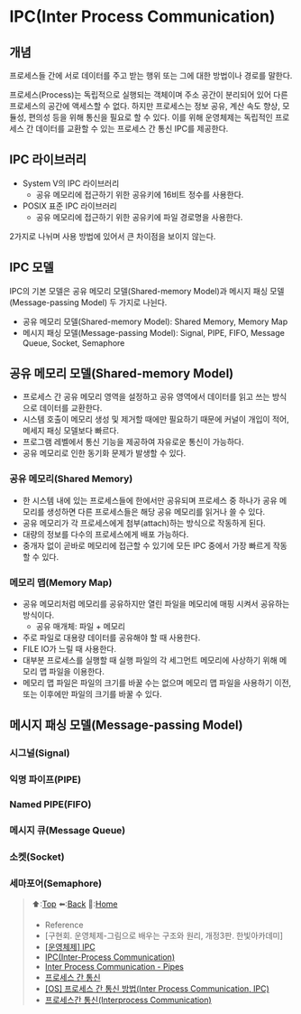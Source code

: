 # IPC(Inter Process Communication)
## 개념
프로세스들 간에 서로 데이터를 주고 받는 행위 또는 그에 대한 방법이나 경로를 말한다.

프로세스(Process)는 독립적으로 실행되는 객체이며 주소 공간이 분리되어 있어 다른 프로세스의 공간에 액세스할 수 없다. 하지만 프로세스는 정보 공유, 계산 속도 향상, 모듈성, 편의성 등을 위해 통신을 필요로 할 수 있다. 
이를 위해 운영체제는 독립적인 프로세스 간 데이터를 교환할 수 있는 프로세스 간 통신 IPC를 제공한다. 

## IPC 라이브러리 
- System V의 IPC 라이브러리
  - 공유 메모리에 접근하기 위한 공유키에 16비트 정수를 사용한다.
- POSIX 표준 IPC 라이브러리
  - 공유 메모리에 접근하기 위한 공유키에 파일 경로명을 사용한다.

2가지로 나뉘며 사용 방법에 있어서 큰 차이점을 보이지 않는다. 

## IPC 모델
IPC의 기본 모델은 공유 메모리 모델(Shared-memory Model)과 메시지 패싱 모델(Message-passing Model) 두 가지로 나뉜다. 
- 공유 메모리 모델(Shared-memory Model): Shared Memory, Memory Map
- 메시지 패싱 모델(Message-passing Model): Signal, PIPE, FIFO, Message Queue, Socket, Semaphore

## 공유 메모리 모델(Shared-memory Model)
- 프로세스 간 공유 메모리 영역을 설정하고 공유 영역에서 데이터를 읽고 쓰는 방식으로 데이터를 교환한다.
- 시스템 호출이 메모리 생성 및 제거할 때에만 필요하기 때문에 커널이 개입이 적어, 메세지 패싱 모델보다 빠르다.
- 프로그램 레벨에서 통신 기능을 제공하여 자유로운 통신이 가능하다.
- 공유 메모리로 인한 동기화 문제가 발생할 수 있다. 

### 공유 메모리(Shared Memory)
- 한 시스템 내에 있는 프로세스들에 한에서만 공유되며 프로세스 중 하나가 공유 메모리를 생성하면 다른 프로세스들은 해당 공유 메모리를 읽거나 쓸 수 있다.
- 공유 메모리가 각 프로세스에게 첨부(attach)하는 방식으로 작동하게 된다.
- 대량의 정보를 다수의 프로세스에게 배포 가능하다.
- 중개자 없이 곧바로 메모리에 접근할 수 있기에 모든 IPC 중에서 가장 빠르게 작동할 수 있다. 

### 메모리 맵(Memory Map)
- 공유 메모리처럼 메모리를 공유하지만 열린 파일을 메모리에 매핑 시켜서 공유하는 방식이다.
  - 공유 매개체: 파일 + 메모리
- 주로 파일로 대용량 데이터를 공유해야 할 때 사용한다.
- FILE IO가 느릴 때 사용한다.
- 대부분 프로세스를 실행할 때 실행 파일의 각 세그먼트 메모리에 사상하기 위해 메모리 맵 파일을 이용한다.
- 메모리 맵 파일은 파일의 크기를 바꿀 수는 없으며 메모리 맵 파일을 사용하기 이전, 또는 이후에만 파일의 크기를 바꿀 수 있다. 

## 메시지 패싱 모델(Message-passing Model)

### 시그널(Signal)
### 익명 파이프(PIPE)

### Named PIPE(FIFO)

### 메시지 큐(Message Queue)
### 소켓(Socket) 

### 세마포어(Semaphore)

> ⬆️:[Top](#IPCInter-Process-Communication)
> ⬅️:[Back](https://github.com/Minho979/CS_Study/blob/main/README.md#%EF%B8%8F-Operating-System)
> 💁:[Home](https://github.com/Minho979/CS_Study/blob/main/README.md)
> - Reference
> - [구현회. 운영체제-그림으로 배우는 구조와 원리, 개정3판. 한빛아카데미]
> - [[운영체제] IPC](https://steady-coding.tistory.com/508)
> - [IPC(Inter-Process Communication)](https://sepang2.tistory.com/45)
> - [Inter Process Communication - Pipes](https://www.tutorialspoint.com/inter_process_communication/inter_process_communication_pipes.htm)
> - [프로세스 간 통신](https://ko.wikipedia.org/wiki/%ED%94%84%EB%A1%9C%EC%84%B8%EC%8A%A4_%EA%B0%84_%ED%86%B5%EC%8B%A0)
> - [[OS] 프로세스 간 통신 방법(Inter Process Communication, IPC)](https://dar0m.tistory.com/233)
> - [프로세스간 통신(Interprocess Communication)](https://neos518.tistory.com/132)

